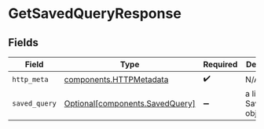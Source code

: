 # GetSavedQueryResponse


## Fields

| Field                                                                    | Type                                                                     | Required                                                                 | Description                                                              |
| ------------------------------------------------------------------------ | ------------------------------------------------------------------------ | ------------------------------------------------------------------------ | ------------------------------------------------------------------------ |
| `http_meta`                                                              | [components.HTTPMetadata](../../models/components/httpmetadata.md)       | :heavy_check_mark:                                                       | N/A                                                                      |
| `saved_query`                                                            | [Optional[components.SavedQuery]](../../models/components/savedquery.md) | :heavy_minus_sign:                                                       | a list of SavedQuery objects                                             |